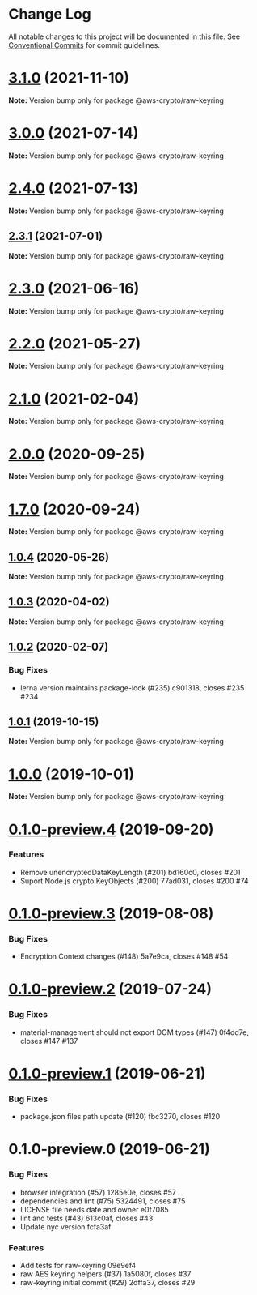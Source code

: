 # Change Log

All notable changes to this project will be documented in this file.
See [Conventional Commits](https://conventionalcommits.org) for commit guidelines.

# [3.1.0](https://github.com/aws/aws-encryption-sdk-javascript/compare/v3.0.3...v3.1.0) (2021-11-10)

**Note:** Version bump only for package @aws-crypto/raw-keyring





# [3.0.0](https://github.com/aws/aws-encryption-sdk-javascript/compare/v2.4.0...v3.0.0) (2021-07-14)

**Note:** Version bump only for package @aws-crypto/raw-keyring





# [2.4.0](https://github.com/aws/aws-encryption-sdk-javascript/compare/v2.3.1...v2.4.0) (2021-07-13)

**Note:** Version bump only for package @aws-crypto/raw-keyring





## [2.3.1](https://github.com/aws/aws-encryption-sdk-javascript/compare/v2.3.0...v2.3.1) (2021-07-01)

**Note:** Version bump only for package @aws-crypto/raw-keyring





# [2.3.0](https://github.com/aws/aws-encryption-sdk-javascript/compare/v2.2.1...v2.3.0) (2021-06-16)

**Note:** Version bump only for package @aws-crypto/raw-keyring





# [2.2.0](https://github.com/aws/private-aws-encryption-sdk-javascript-staging/compare/@aws-crypto/raw-keyring@2.1.0...@aws-crypto/raw-keyring@2.2.0) (2021-05-27)

**Note:** Version bump only for package @aws-crypto/raw-keyring





# [2.1.0](https://github.com/aws/aws-encryption-sdk-javascript/compare/@aws-crypto/raw-keyring@2.0.0...@aws-crypto/raw-keyring@2.1.0) (2021-02-04)

**Note:** Version bump only for package @aws-crypto/raw-keyring





# [2.0.0](https://github.com/aws/private-aws-encryption-sdk-javascript-staging/compare/@aws-crypto/raw-keyring@1.7.0...@aws-crypto/raw-keyring@2.0.0) (2020-09-25)

**Note:** Version bump only for package @aws-crypto/raw-keyring





# [1.7.0](https://github.com/aws/private-aws-encryption-sdk-javascript-staging/compare/@aws-crypto/raw-keyring@1.0.4...@aws-crypto/raw-keyring@1.7.0) (2020-09-24)

**Note:** Version bump only for package @aws-crypto/raw-keyring





## [1.0.4](https://github.com/aws/aws-encryption-sdk-javascript/compare/@aws-crypto/raw-keyring@1.0.3...@aws-crypto/raw-keyring@1.0.4) (2020-05-26)

**Note:** Version bump only for package @aws-crypto/raw-keyring





## [1.0.3](https://github.com/aws/aws-encryption-sdk-javascript/compare/@aws-crypto/raw-keyring@1.0.2...@aws-crypto/raw-keyring@1.0.3) (2020-04-02)

**Note:** Version bump only for package @aws-crypto/raw-keyring





## [1.0.2](/compare/@aws-crypto/raw-keyring@1.0.1...@aws-crypto/raw-keyring@1.0.2) (2020-02-07)


### Bug Fixes

* lerna version maintains package-lock (#235) c901318, closes #235 #234





## [1.0.1](/compare/@aws-crypto/raw-keyring@1.0.0...@aws-crypto/raw-keyring@1.0.1) (2019-10-15)

**Note:** Version bump only for package @aws-crypto/raw-keyring





# [1.0.0](/compare/@aws-crypto/raw-keyring@0.1.0-preview.4...@aws-crypto/raw-keyring@1.0.0) (2019-10-01)

**Note:** Version bump only for package @aws-crypto/raw-keyring





# [0.1.0-preview.4](/compare/@aws-crypto/raw-keyring@0.1.0-preview.3...@aws-crypto/raw-keyring@0.1.0-preview.4) (2019-09-20)


### Features

* Remove unencryptedDataKeyLength (#201) bd160c0, closes #201
* Suport Node.js crypto KeyObjects (#200) 77ad031, closes #200 #74





# [0.1.0-preview.3](/compare/@aws-crypto/raw-keyring@0.1.0-preview.2...@aws-crypto/raw-keyring@0.1.0-preview.3) (2019-08-08)


### Bug Fixes

* Encryption Context changes (#148) 5a7e9ca, closes #148 #54





# [0.1.0-preview.2](/compare/@aws-crypto/raw-keyring@0.1.0-preview.1...@aws-crypto/raw-keyring@0.1.0-preview.2) (2019-07-24)


### Bug Fixes

* material-management should not export DOM types (#147) 0f4dd7e, closes #147 #137





# [0.1.0-preview.1](/compare/@aws-crypto/raw-keyring@0.1.0-preview.0...@aws-crypto/raw-keyring@0.1.0-preview.1) (2019-06-21)


### Bug Fixes

* package.json files path update (#120) fbc3270, closes #120





# 0.1.0-preview.0 (2019-06-21)


### Bug Fixes

* browser integration (#57) 1285e0e, closes #57
* dependencies and lint (#75) 5324491, closes #75
* LICENSE file needs date and owner e0f7085
* lint and tests (#43) 613c0af, closes #43
* Update nyc version fcfa3af


### Features

* Add tests for raw-keyring 09e9ef4
* raw AES keyring helpers (#37) 1a5080f, closes #37
* raw-keyring initial commit (#29) 2dffa37, closes #29
